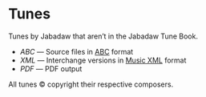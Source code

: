 # Tunes

Tunes by Jabadaw that aren’t in the Jabadaw Tune Book.

* *ABC* — Source files in [ABC](http://www.abcnotation.org.uk) format
* *XML* — Interchange versions in [Music XML](http://www.musicxml.com) format
* *PDF* — PDF output

All tunes © copyright their respective composers.

